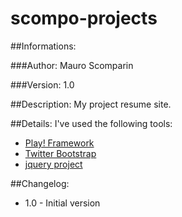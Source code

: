# scompo-projects

##Informations:

###Author:
Mauro Scomparin

###Version:
1.0

##Description:
My project resume site.

##Details:
I've used the following tools:
* [Play! Framework](http://www.playframework.com)
* [Twitter Bootstrap](http://getbootstrap.com/)
* [jquery project](http://jquery.com/)

##Changelog:
* 1.0 - Initial version
